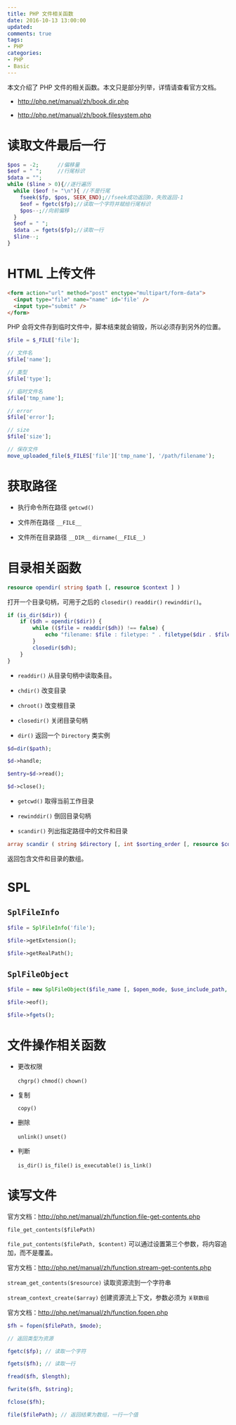 ```yaml
---
title: PHP 文件相关函数
date: 2016-10-13 13:00:00
updated:
comments: true
tags:
- PHP
categories:
- PHP
- Basic
---
```


本文介绍了 PHP 文件的相关函数。本文只是部分列举，详情请查看官方文档。

* http://php.net/manual/zh/book.dir.php

* http://php.net/manual/zh/book.filesystem.php

<!--more-->

# 读取文件最后一行

```php
$pos = -2;		//偏移量
$eof = " ";		//行尾标识
$data = "";
while ($line > 0){//逐行遍历
  while ($eof != "\n"){ //不是行尾
    fseek($fp, $pos, SEEK_END);//fseek成功返回0，失败返回-1  
    $eof = fgetc($fp);//读取一个字符并赋给行尾标识
    $pos--;//向前偏移
  }
  $eof = " ";
  $data .= fgets($fp);//读取一行
  $line--;
}
```

# HTML 上传文件

```html
<form action="url" method="post" enctype="multipart/form-data">
  <input type="file" name="name" id='file' />
  <input type="submit" />
</form>
```

PHP 会将文件存到临时文件中，脚本结束就会销毁，所以必须存到另外的位置。

```php
$file = $_FILE['file'];

// 文件名
$file['name'];

// 类型
$file['type'];

// 临时文件名
$file['tmp_name'];

// error
$file['error'];

// size
$file['size'];

// 保存文件
move_uploaded_file($_FILES['file']['tmp_name'], '/path/filename');
```

# 获取路径

* 执行命令所在路径 `getcwd()`

* 文件所在路径 `__FILE__`

* 文件所在目录路径 `__DIR__` `dirname(__FILE__)`

# 目录相关函数

```php
resource opendir( string $path [, resource $context ] )
```

打开一个目录句柄，可用于之后的 `closedir()` `readdir()` `rewinddir()`。

```php
if (is_dir($dir)) {
    if ($dh = opendir($dir)) {
        while (($file = readdir($dh)) !== false) {
            echo "filename: $file : filetype: " . filetype($dir . $file) . "\n";
        }
        closedir($dh);
    }
}
```

* `readdir()` 从目录句柄中读取条目。

* `chdir()` 改变目录

* `chroot()` 改变根目录

* `closedir()` 关闭目录句柄

* `dir()` 返回一个 `Directory` 类实例

```php
$d=dir($path);

$d->handle;

$entry=$d->read();

$d->close();
```

* `getcwd()` 取得当前工作目录

* `rewinddir()` 倒回目录句柄

* `scandir()` 列出指定路径中的文件和目录

```php
array scandir ( string $directory [, int $sorting_order [, resource $context ]] )
```

返回包含文件和目录的数组。

# SPL

## `SplFileInfo`

```php
$file = SplFileInfo('file');

$file->getExtension();

$file->getRealPath();
```

## `SplFileObject`

```php
$file = new SplFileObject($file_name [, $open_mode, $use_include_path, $context])

$file->eof();

$file->fgets();
```

# 文件操作相关函数

* 更改权限

  `chgrp()` `chmod()` `chown()`

* 复制

  `copy()`

* 删除

  `unlink()` `unset()`

* 判断

  `is_dir()` `is_file()` `is_executable()` `is_link()`

# 读写文件

官方文档：http://php.net/manual/zh/function.file-get-contents.php

`file_get_contents($filePath)`

`file_put_contents($filePath, $content)` 可以通过设置第三个参数，将内容追加，而不是覆盖。

官方文档：http://php.net/manual/zh/function.stream-get-contents.php

`stream_get_contents($resource)` 读取资源流到一个字符串

`stream_context_create($array)` 创建资源流上下文，参数必须为 `关联数组`

官方文档：http://php.net/manual/zh/function.fopen.php

```php
$fh = fopen($filePath, $mode);

// 返回类型为资源

fgetc($fp); // 读取一个字符

fgets($fh); // 读取一行

fread($fh, $length);

fwrite($fh, $string);

fclose($fh);

file($filePath); // 返回结果为数组，一行一个值
```
